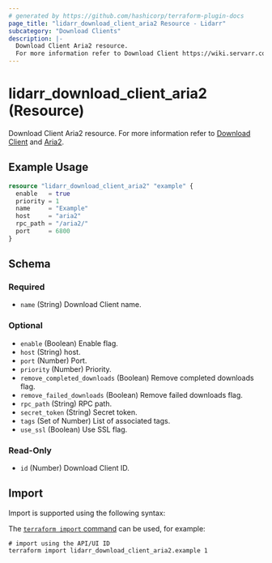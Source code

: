```yaml
---
# generated by https://github.com/hashicorp/terraform-plugin-docs
page_title: "lidarr_download_client_aria2 Resource - Lidarr"
subcategory: "Download Clients"
description: |-
  Download Client Aria2 resource.
  For more information refer to Download Client https://wiki.servarr.com/lidarr/settings#download-clients and Aria2 https://wiki.servarr.com/lidarr/supported#aria2.
---
```


# lidarr_download_client_aria2 (Resource)

<!-- subcategory:Download Clients -->
Download Client Aria2 resource.
For more information refer to [Download Client](https://wiki.servarr.com/lidarr/settings#download-clients) and [Aria2](https://wiki.servarr.com/lidarr/supported#aria2).

## Example Usage

```terraform
resource "lidarr_download_client_aria2" "example" {
  enable   = true
  priority = 1
  name     = "Example"
  host     = "aria2"
  rpc_path = "/aria2/"
  port     = 6800
}
```

<!-- schema generated by tfplugindocs -->
## Schema

### Required

- `name` (String) Download Client name.

### Optional

- `enable` (Boolean) Enable flag.
- `host` (String) host.
- `port` (Number) Port.
- `priority` (Number) Priority.
- `remove_completed_downloads` (Boolean) Remove completed downloads flag.
- `remove_failed_downloads` (Boolean) Remove failed downloads flag.
- `rpc_path` (String) RPC path.
- `secret_token` (String) Secret token.
- `tags` (Set of Number) List of associated tags.
- `use_ssl` (Boolean) Use SSL flag.

### Read-Only

- `id` (Number) Download Client ID.

## Import

Import is supported using the following syntax:

The [`terraform import` command](https://developer.hashicorp.com/terraform/cli/commands/import) can be used, for example:

```shell
# import using the API/UI ID
terraform import lidarr_download_client_aria2.example 1
```
